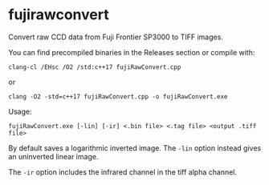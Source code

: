 # fujirawconvert
Convert raw CCD data from Fuji Frontier SP3000 to TIFF images.

You can find precompiled binaries in the Releases section or compile with:

`clang-cl /EHsc /O2 /std:c++17 fujiRawConvert.cpp`

or

`clang -O2 -std=c++17 fujiRawConvert.cpp -o fujiRawConvert.exe`

Usage:

`fujiRawConvert.exe [-lin] [-ir] <.bin file> <.tag file> <output .tiff file>`

By default saves a logarithmic inverted image. The `-lin` option instead gives an uninverted linear image.

The `-ir` option includes the infrared channel in the tiff alpha channel.